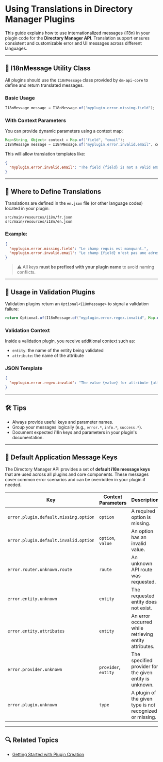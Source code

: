# Using Translations in Directory Manager Plugins

This guide explains how to use internationalized messages (i18n) in your plugin code for the **Directory Manager API**.
Translation support ensures consistent and customizable error and UI messages across different languages.

---

## 🧩 I18nMessage Utility Class

All plugins should use the `I18nMessage` class provided by `dm-api-core` to define and return translated messages.

### Basic Usage

```java
I18nMessage message = I18nMessage.of("myplugin.error.missing.field");
```

### With Context Parameters

You can provide dynamic parameters using a context map:

```java
Map<String, Object> context = Map.of("field", "email");
I18nMessage message = I18nMessage.of("myplugin.error.invalid.email", context);
```

This will allow translation templates like:

```json
{
  "myplugin.error.invalid.email": "The field {field} is not a valid email address."
}
```

---

## 📂 Where to Define Translations

Translations are defined in the `en.json` file (or other language codes) located in your plugin:

```
src/main/resources/i18n/fr.json
src/main/resources/i18n/en.json
```

### Example:

```json
{
  "myplugin.error.missing.field": "Le champ requis est manquant.",
  "myplugin.error.invalid.email": "Le champ {field} n'est pas une adresse e-mail valide."
}
```

> ⚠️ All keys **must be prefixed with your plugin name** to avoid naming conflicts.

---

## 🛂 Usage in Validation Plugins

Validation plugins return an `Optional<I18nMessage>` to signal a validation failure:

```java
return Optional.of(I18nMessage.of("myplugin.error.regex.invalid", Map.of("pattern", pattern, "value", value)));
```

### Validation Context

Inside a validation plugin, you receive additional context such as:

* `entity`: the name of the entity being validated
* `attribute`: the name of the attribute

### JSON Template

```json
{
  "myplugin.error.regex.invalid": "The value {value} for attribute {attribute} in entity {entity} does not match the pattern."
}
```

---

## 🛠 Tips

* Always provide useful keys and parameter names.
* Group your messages logically (e.g., `error.*`, `info.*`, `success.*`).
* Document expected i18n keys and parameters in your plugin's documentation.

---

## 🧰 Default Application Message Keys

The Directory Manager API provides a set of **default i18n message keys** that are used across all plugins and core components. These messages cover common error scenarios and can be overridden in your plugin if needed.

| Key                                   | Context Parameters   | Description                                              |
| ------------------------------------- | -------------------- | -------------------------------------------------------- |
| `error.plugin.default.missing.option` | `option`             | A required option is missing.                            |
| `error.plugin.default.invalid.option` | `option`, `value`    | An option has an invalid value.                          |
| `error.router.unknown.route`          | `route`              | An unknown API route was requested.                      |
| `error.entity.unknown`                | `entity`             | The requested entity does not exist.                     |
| `error.entity.attributes`             | `entity`             | An error occurred while retrieving entity attributes.    |
| `error.provider.unknown`              | `provider`, `entity` | The specified provider for the given entity is unknown.  |
| `error.plugin.unknown`                | `type`               | A plugin of the given type is not recognized or missing. |

---

## 🔍 Related Topics

* [Getting Started with Plugin Creation](./How-to-create-a-plugin.md)

